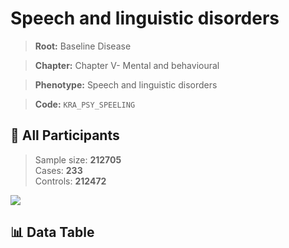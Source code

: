 # Speech and linguistic disorders

> **Root:** Baseline Disease  

> **Chapter:** Chapter V- Mental and behavioural  

> **Phenotype:** Speech and linguistic disorders  

> **Code:** `KRA_PSY_SPEELING`

## 🧪 All Participants  
> Sample size: **212705**  
> Cases: **233**  
> Controls: **212472**
<img src="/Sensitive/Figures/ALL/Incidence/KRA_PSY_SPEELING.png"/>

## 📊 Data Table
<CsvTableMRF src="/Sensitive/Data/ALL/Incidence/COX_KRA_PSY_SPEELING.csv"/>


